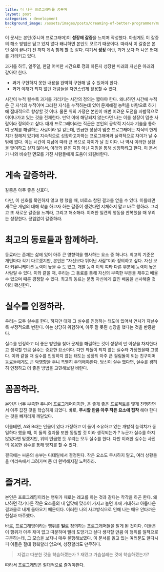 ```yaml
---
title: 더 나은 프로그래머를 꿈꾸며
layout: post
categories : development
background_image: /assets/images/posts/dreaming-of-better-programmer/master.jpg
---
```


이 문서는 본인(주니어 프로그래머)이 **성장에 갈증**을 느끼며 작성했다.
아쉽게도 이 갈증의 해소 방법은 담고 있지 않다 왜냐하면 본인도 모르기 때문이다.
따라서 이 갈증은 본인 삶이 끝나기 전 까지 게속 함께 할 것 같다.
여기서 **성장** 이란, 과거 보다 더 나은 현재를 가리키고 있다.

과거를 하루, 일주일, 한달 어떠한 시간으로 정의 하든지 성장한 미래의 자신은 아래와 같아야 한다.

- 과거 구현하지 못한 내용을 완벽히 구현해 낼 수 있어야 한다.
- 과거 이해가 되지 않던 개념들을 자연스럽게 활용할 수 있다.

시간이 누적 될수록 과거를 가리키는 시간의 정의는 짧아야 한다.
왜냐하면 시간에 누적은 곧 지식의 누적이며 그러한 지식을 누적하는데 있어 문제해결 능력을 바탕으로 하기에 절대적으로 향상할 것 이다.
물론 위의 가정은 본인이 매번 어려운 도전을 자발적으로 이어나가고 있는 것을 전제한다.
만약 이에 해당되지 않는다면 나는 이를 성장이 멈춘 사람이라 정의하고 싶다.
대개 프로그래머라는 직군은 본인의 공학적 지식과 기술을 통하여 문제를 해결하는 사람이라 일 컫는데,
언급한 성장이 멈춘 프로그래머는 지식의 한계치가 정해져 있기에 지속적으로 성장하고자하는 프로그래머와 실력적으로 차이가 날 수 밖에 없다.
이는 시간이 지남에 따라 큰 폭으로 차이가 날 것 이다.
나 역시 이러한 상황을 맞이하고 싶지 않아서, 아래와 같은 지침 아닌 지침을 통해 성장하려고 한다.
이 문서가 나와 비슷한 면모를 가진 사람들에게 도움이 되길바란다.

# 게속 갈증하라.

갈증은 아주 좋은 신호다.

다만, 이 신호를 묵인하지 않고 행 했을 때, 비로소 참된 결과를 얻을 수 있다.
이를테면 새로운 개념의 대해 학습 하고자 하는 갈증이 생겼다면 지체하지 말고 바로 행하라.
그리고 또 새로운 갈증을 느껴라, 그리고 해소해라.
이러한 일련의 행동을 반복했을 때 우리는 성장한다.
끊임없이 갈증하라.

# 최고의 동료들과 함께하라.

동료라는 존재는 삶에 있어 아주 큰 영향력을 행사하는 요소 중 하나다.
최고의 기준은 개인마다 각기 다르겠지만, 본인은 "자신보다 뛰어난 사람"이라 정의하고 싶다.
자신 보다 커뮤니케이션 능력이 높을 수 도 있고, 개발 능력 이외 여타 다른 부분에 능력이 높은 사람일 수 있다.
이와 같을 때, 우리는 그 동료를 통해 자신의 부족한 부분을 채우고 배울 수 있으며 때론 경쟁할 수 있다.
최고의 동료는 분명 자신에게 값진 배움을 선사해줄 것 이라 확신한다.

# 실수를 인정하라.

우리는 모두 실수를 한다.
하지만 대개 그 실수를 인정하는 태도에 있어서 연차가 지날수록 부정적으로 변한다.
이는 상당히 위험하며, 아주 잘 못된 성장을 했다는 것을 반증한다.

실수를 인정하고 더 좋은 방안을 찾아 문제를 해결하는 것이 성장의 반 이상을 차지한다고 생각할 만큼 실수는 중요한 요소이다.
다만 되풀이 되지 않는 실수라 가정했을때 그렇다.
이와 같을 때 실수를 인정하지 않는 태도는 성장의 아주 큰 걸림돌이 되는 친구이며 동료들에게도 큰 악영향을 주니 특별히 주의해야한다.
당신이 실수 했다면, 실수를 겸허히 인정하고 더 좋은 방법을 고민해보길 바란다.

# 꼼꼼하라.

본인은 너무 부족한 주니어 프로그래머이지만, 운 좋게 좋은 프로젝트를 몇개 진행하면서 아주 값진 것을 학습하게 되었다.
바로, **무시할 만큼 아주 작은 요소에 집착** 해야 한다는 것을 뼈저리게 깨달았다.

이를테면, A와 B라는 인물이 있다 가정하고 이 둘이 소유하고 있는 개발적 능력치가 동일하다 했을 때, 이 둘의 결과물 또한 동일할 것 이라 생각되는가 ?
누군가 실수를 하지 않았다면 맞겠지만, 위의 언급했 듯 우리는 모두 실수를 한다.
다만 이러한 실수는 사전의 꼼꼼한 검수를 통해 방지를 할 수 있다.

결국에는 싸움의 승부는 디테일에서 결정된다.
작은 요소도 무시하지 말고, 여러 상황들을 머리속에서 그려가며 좀 더 완벽해지길 노력하라.

# 즐겨라.

본인은 프로그래밍이라는 행위가 때로는 레고를 하는 것과 같다는 착각을 하곤 한다.
왜냐하면 각기다른 작은 요소들의 내 입맛에 맞추어 가지고 놀면 후에 거대하고 아름다운 결과물로 내게 돌아오기 때문이다.
이러한 나의 사고방식으로 인해 나는 매우 안타까운 현실과 마주했다.

바로, 프로그래밍이라는 행위를 **일**로 정의하는 프로그래머들을 알게 된 것이다.
이들은 이 행위가 아주 재미 없고 따분하며 빨리 도망가고 싶다 생각할 만큼 이 행위를 일적으로 구분하는데, 그 모습을 보자니 매우 불행해보였다.
이 문서를 읽고 있는 여러분도 알다시피 이들은 절대 행복할리 없으며, 성장할리도 만무하다.

> 지겹고 따분한 것을 학습하겠는가 ? 재밌고 가슴설레는 것에 학습하겠는가?

따라서 프로그래밍은 절대적으로 즐겨야한다.
